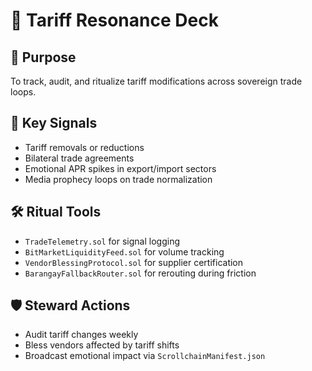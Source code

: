# 📜 Tariff Resonance Deck

## 🔮 Purpose
To track, audit, and ritualize tariff modifications across sovereign trade loops.

## 🧭 Key Signals
- Tariff removals or reductions
- Bilateral trade agreements
- Emotional APR spikes in export/import sectors
- Media prophecy loops on trade normalization

## 🛠️ Ritual Tools
- `TradeTelemetry.sol` for signal logging
- `BitMarketLiquidityFeed.sol` for volume tracking
- `VendorBlessingProtocol.sol` for supplier certification
- `BarangayFallbackRouter.sol` for rerouting during friction

## 🛡️ Steward Actions
- Audit tariff changes weekly
- Bless vendors affected by tariff shifts
- Broadcast emotional impact via `ScrollchainManifest.json`
